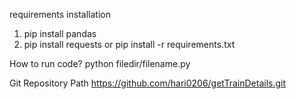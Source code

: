 requirements installation
1. pip install pandas
2. pip install requests
or
pip install -r requirements.txt

How to run code?
python filedir/filename.py

Git Repository Path
https://github.com/hari0206/getTrainDetails.git